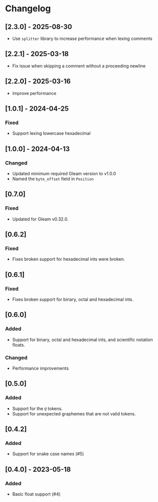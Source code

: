 # Changelog

## [2.3.0] - 2025-08-30

-   Use `splitter` library to increase performance when lexing comments

## [2.2.1] - 2025-03-18

-   Fix issue when skipping a comment without a proceeding newline

## [2.2.0] - 2025-03-16

-   Improve performance

## [1.0.1] - 2024-04-25

### Fixed

-   Support lexing lowercase hexadecimal

## [1.0.0] - 2024-04-13

### Changed

-   Updated minimum required Gleam version to v1.0.0
-   Named the `byte_offset` field in `Position`

## [0.7.0]

### Fixed

-   Updated for Gleam v0.32.0.

## [0.6.2]

### Fixed

-   Fixes broken support for hexadecimal ints were broken.

## [0.6.1]

### Fixed

-   Fixes broken support for binary, octal and hexadecimal ints.

## [0.6.0]

### Added

-   Support for binary, octal and hexadecimal ints, and scientific notation
    floats.

### Changed

-   Performance improvements

## [0.5.0]

### Added

-   Support for the `@` tokens.
-   Support for unexpected graphemes that are not valid tokens.

## [0.4.2]

### Added

-   Support for snake case names (#5)

## [0.4.0] - 2023-05-18

### Added

-   Basic float support (#4)
